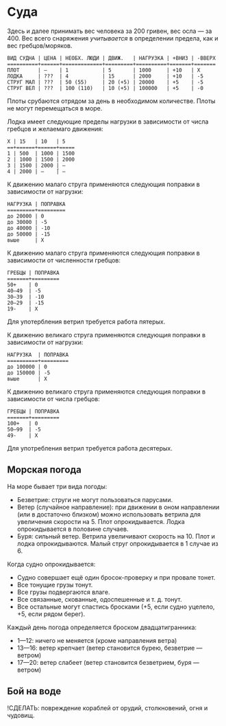 # Суда

Здесь и далее принимать вес человека за 200 гривен, вес осла — за 400. Вес всего снаряжения _учитывается_ в определении предела, как и вес гребцов/моряков.

```
ВИД СУДНА | ЦЕНА | НЕОБХ. ЛЮДИ | ДВИЖ.   | НАГРУЗКА | +ВНИЗ | -ВВЕРХ
==========+======+=============+=========+==========+=======+=======
ПЛОТ      | —    | 1           | 5       | 1000     | +10   | Х
ЛОДКА     | ???  | 4           | 15      | 2000     | +10   | -5
СТРУГ МАЛ | ???  | 50 (55)     | 20 (+5) | 20000    | +5    | -5
СТРУГ ВЕЛ | ???  | 100 (110)   | 10 (+5) | 100000   | +5    | -0
```

Плоты срубаются отрядом за день в необходимом количестве. Плоты не могут перемещаться в море.

Лодка имеет следующие пределы нагрузки в зависимости от числа гребцов и желаемаго движения:
```
Х | 15   | 10   | 5
==+======+======+=====
1 | 500  | 1000 | 1500
2 | 1000 | 1500 | 2000
3 | 1500 | 2000 | —
4 | 2000 | —    ́| —
```

К движению малаго струга применяются следующия поправки в зависимости от нагрузки:
```
НАГРУЗКА | ПОПРАВКА
=========+=========
до 20000 | 0
до 30000 | -5
до 40000 | -10
до 50000 | -15
выше     | Х
```
К движению малаго струга применяются следующия поправки в зависимости от численности гребцов:
```
ГРЕБЦЫ | ПОПРАВКА
=======+=========
50+    | 0
40—49  | -5
30—39  | -10
20—29  | -15
19-    | Х
```
Для употербления ветрил требуется работа пятерых.

К движению великаго струга применяются следующия поправки в зависимости от нагрузки:
```
НАГРУЗКА  | ПОПРАВКА
==========+=========
до 100000 | 0
до 150000 | -5
выше      | Х
```
К движению великаго струга применяются следующия поправки в зависимости от числа гребцов:
```
ГРЕБЦЫ | ПОПРАВКА
=======+=========
100+   | 0
50—99  | -5
49-    | Х
```
Для употребления ветрил требуется работа десятерых.

## Морская погода

На море бывает три вида погоды:
* Безветрие: струги не могут пользоваться парусами.
* Ветер (случайное направление): при движении в оном направлении (или в достаточно близком) можно использовать ветрила для увеличения скорости на 5. Плот опрокидывается. Лодка опрокидывается в половине случаев.
* Буря: сильный ветер. Ветрила увеличивают скорость на 10. Плот и лодка опрокидываются. Малый струг опрокидывается в 1 случае из 6.

Когда судно опрокидывается:
* Судно совершает ещё один бросок-проверку и при провале тонет.
* Все тонущие грузы тонут.
* Все грузы подвергаются влаге.
* Все связанные, скованные, одоспешенные и т. д. тонут.
* Все остальные могут спастись бросками (+5, если судно уцелело, +5, если рядом берег).

Каждый день погода определяется броском двадцатигранника:
* 1—12: ничего не меняется (кроме направления ветра)
* 13—16: ветер крепчает (ветер становится бурею, безветрие — ветром)
* 17—20: ветер слабеет (ветер становится безветрием, буря — ветром)

## Бой на воде

!СДЕЛАТЬ: повреждение кораблей от орудий, столкновений, огня и чудовищ.
